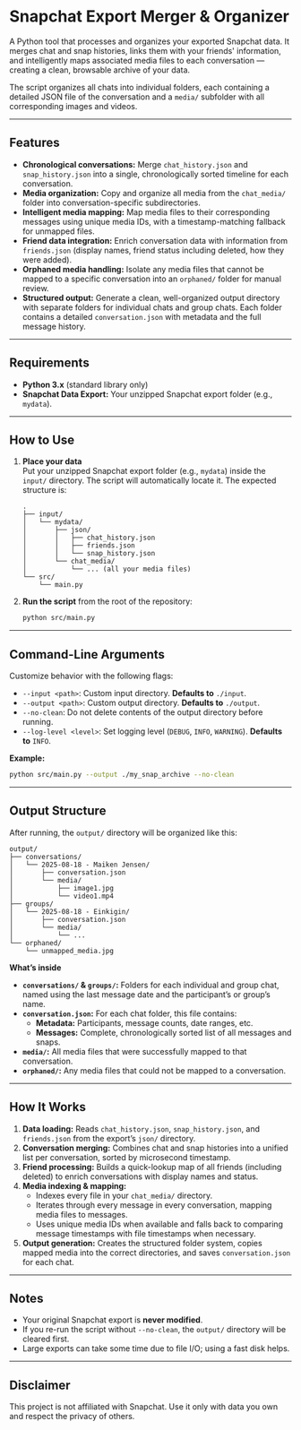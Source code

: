 # Snapchat Export Merger & Organizer

A Python tool that processes and organizes your exported Snapchat data. It merges chat and snap histories, links them with your friends' information, and intelligently maps associated media files to each conversation — creating a clean, browsable archive of your data.

The script organizes all chats into individual folders, each containing a detailed JSON file of the conversation and a `media/` subfolder with all corresponding images and videos.

---

## Features

- **Chronological conversations:** Merge `chat_history.json` and `snap_history.json` into a single, chronologically sorted timeline for each conversation.
- **Media organization:** Copy and organize all media from the `chat_media/` folder into conversation-specific subdirectories.
- **Intelligent media mapping:** Map media files to their corresponding messages using unique media IDs, with a timestamp-matching fallback for unmapped files.
- **Friend data integration:** Enrich conversation data with information from `friends.json` (display names, friend status including deleted, how they were added).
- **Orphaned media handling:** Isolate any media files that cannot be mapped to a specific conversation into an `orphaned/` folder for manual review.
- **Structured output:** Generate a clean, well-organized output directory with separate folders for individual chats and group chats. Each folder contains a detailed `conversation.json` with metadata and the full message history.

---

## Requirements

- **Python 3.x** (standard library only)
- **Snapchat Data Export:** Your unzipped Snapchat export folder (e.g., `mydata`).

---

## How to Use

1. **Place your data**  
   Put your unzipped Snapchat export folder (e.g., `mydata`) inside the `input/` directory. The script will automatically locate it. The expected structure is:

   ```text
   .
   ├── input/
   │   └── mydata/
   │       ├── json/
   │       │   ├── chat_history.json
   │       │   ├── friends.json
   │       │   └── snap_history.json
   │       └── chat_media/
   │           └── ... (all your media files)
   └── src/
       └── main.py
   ```

2. **Run the script** from the root of the repository:

   ```bash
   python src/main.py
   ```

---

## Command-Line Arguments

Customize behavior with the following flags:

- `--input <path>`: Custom input directory. **Defaults to** `./input`.
- `--output <path>`: Custom output directory. **Defaults to** `./output`.
- `--no-clean`: Do not delete contents of the output directory before running.
- `--log-level <level>`: Set logging level (`DEBUG`, `INFO`, `WARNING`). **Defaults to** `INFO`.

**Example:**

```bash
python src/main.py --output ./my_snap_archive --no-clean
```

---

## Output Structure

After running, the `output/` directory will be organized like this:

```text
output/
├── conversations/
│   └── 2025-08-18 - Maiken Jensen/
│       ├── conversation.json
│       └── media/
│           ├── image1.jpg
│           └── video1.mp4
├── groups/
│   └── 2025-08-18 - Einkigin/
│       ├── conversation.json
│       └── media/
│           └── ...
└── orphaned/
    └── unmapped_media.jpg
```

**What’s inside**

- **`conversations/` & `groups/`:** Folders for each individual and group chat, named using the last message date and the participant’s or group’s name.
- **`conversation.json`:** For each chat folder, this file contains:
  - **Metadata:** Participants, message counts, date ranges, etc.
  - **Messages:** Complete, chronologically sorted list of all messages and snaps.
- **`media/`:** All media files that were successfully mapped to that conversation.
- **`orphaned/`:** Any media files that could not be mapped to a conversation.

---

## How It Works

1. **Data loading:** Reads `chat_history.json`, `snap_history.json`, and `friends.json` from the export’s `json/` directory.
2. **Conversation merging:** Combines chat and snap histories into a unified list per conversation, sorted by microsecond timestamp.
3. **Friend processing:** Builds a quick-lookup map of all friends (including deleted) to enrich conversations with display names and status.
4. **Media indexing & mapping:**
   - Indexes every file in your `chat_media/` directory.
   - Iterates through every message in every conversation, mapping media files to messages.
   - Uses unique media IDs when available and falls back to comparing message timestamps with file timestamps when necessary.
5. **Output generation:** Creates the structured folder system, copies mapped media into the correct directories, and saves `conversation.json` for each chat.

---

## Notes

- Your original Snapchat export is **never modified**.
- If you re-run the script without `--no-clean`, the `output/` directory will be cleared first.
- Large exports can take some time due to file I/O; using a fast disk helps.

---

## Disclaimer

This project is not affiliated with Snapchat. Use it only with data you own and respect the privacy of others.
